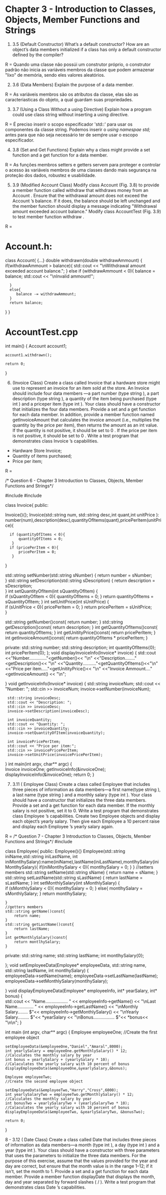 # Chapter 3 - Introduction to Classes, Objects, Member Functions and Strings

1. 3.5 (Default Constructor) What’s a default constructor? How are an object’s data members initialized if a class has only a default constructor defined by the compiler?

R = Quando uma classe não possúi um construtor próprio, o construtor padrão não inicia as variáveis membros da classe que podem armazenar "lixo" de memória, sendo eles valores aleatórios.

2. 3.6 (Data Members) Explain the purpose of a data member.

R = As variáveis membros são os atributos da classe, elas são as caracteriasticas do objeto, a qual guardam suas propriedades.

3. 3.7 (Using a Class Without a using Directive) Explain how a program could use class string without inserting a using directive.

R = É preciso inserir o scopo especificador 'std::' para usar os componentes da classe string. Podemos inserir o _using namespae std;_ antes para que não seja necessário ter de semṕre usar o escopo especificador.

4. 3.8 (Set and Get Functions) Explain why a class might provide a set function and a get function for a data member.

R = As funções membros setters e getters servem para proteger e controlar o acesso às variáveis membros de uma classes dando mais segurança na proteção dos dados, robustez e usabilidade.

5. 3.9 (Modified Account Class) Modify class Account (Fig. 3.8) to provide a member function called withdraw that withdraws money from an Account . Ensure that the withdrawal amount does not exceed the Account ’s balance. If it does, the balance should be left unchanged and the member function should display a message indicating "Withdrawal amount exceeded account balance." Modify class AccountTest (Fig. 3.9) to test member function withdraw .

R =
# Account.h:

class Account{
   {...}
   double withdrawn(double withdrawAmmount)
   {
      if(withdrawAmmount > balance){
        std::cout << "\nWithdrawal amount exceeded account balance.";
      }
      else if (withdrawAmmount < 0){
          balance = balance;
          std::cout << "\nInvalid ammount!";

      }
      else{
         balance -= withdrawAmmount;
      }
      return balance;
   }
}

# AccountTest.cpp

int main()
{
    Account account1;

    account1.withdrawn();

    return 0;
}

6. (Invoice Class) Create a class called Invoice that a hardware store might use to represent an invoice for an item sold at the store. An Invoice should include four data members —a part number (type string ), a part description (type string ), a quantity of the item being purchased (type int ) and a priceper item (type int ). Your class should have a constructor that initializes the four data members. Provide a set and a get function for each data member. In addition, provide a member function named getInvoiceAmount that calculates the invoice amount (i.e., multiplies the quantity by the price per item), then returns the amount as an int value. If the quantity is not positive, it should be set to 0 . If the price per item is not positive, it should be set to 0 . Write a test program that demonstrates class Invoice ’s capabilities.

- Hardware Store Invoice;
- Quantity of items purchased;
- Price per item;
 
 R =

/* Question 6 - Chapter 3 Introduction to Classes, Objects, Member Functions and Strings*/

#include<iostream>
#include<string>

class Invoice{
public:
   
   Invoice(){};
   Invoice(std::string num, std::string desc,int quant,int unitPrice ):
   number(num),description(desc),quantityOfItems(quant),pricePerItem(unitPrice){

      if (quantityOfItems < 0){
          quantityOfItems = 0;
       }
      if (pricePerItem < 0){
          pricePerItem = 0;
       } 
   }

   std::string setNumber(std::string sNumber)
   {
        return number = sNumber;   
   }
   std::string setDescription(std::string sDescription)
   { 
        return description = sDescription;  
   }
   int setQuantityOfItem(int sQuantityOfItem)
   {    
     if (sQuantityOfItem < 0){
         quantityOfItems = 0;
     }
      return quantityOfItems = sQuantityOfItem;
   }
   int setUnitPrice(int sUnitPrice)
   {    
     if (sUnitPrice < 0){
        pricePerItem = 0;
     }
      return pricePerItem = sUnitPrice;  
   }  
   
   std::string getNumber()const{
      return number;
   }
   std::string getDescription()const{
      return description;
   }
   int getQuantityOfItems()const{
      return quantityOfItems;
   }
   int getUnitityPrice()const{
      return pricePerItem;
   }
   int getInvoiceAmount()const{
      return quantityOfItems * pricePerItem;
   }

private:
std::string number;
std::string description;
int quantityOfItems{0};
int pricePerItem{0};
};
void displayInvoiceInfo(Invoice* invoice)
{
  std::cout <<"Number.............."<<invoice->getNumber()<< "\n"
             <<"Description........"<<invoice->getDescription()<< "\n"
             <<"Quantity..........."<<invoice->getQuantityOfItems()<<"\n"
             <<"Price per item....."<<invoice->getUnitityPrice()<< "\n"
             <<"Invoice Ammount...."<<invoice->getInvoiceAmount() << "\n";

}
void getInvoiceInfo(Invoice* invoice)
{
     std::string invoiceNum;
     std::cout << "Number: ";
     std::cin >> invoiceNum;
     invoice->setNumber(invoiceNum);

     std::string invoiceDesc;
     std::cout << "Description: ";
     std::cin >> invoiceDesc;
     invoice->setDescription(invoiceDesc);

     int invoiceQuantity;
     std::cout << "Quantity: ";
     std::cin >> invoiceQuantity;
     invoice->setQuantityOfItem(invoiceQuantity);
     
     int invoicePricePerItem;
     std::cout << "Price per item:";
     std::cin >> invoicePricePerItem;
     invoice->setUnitPrice(invoicePricePerItem);
}
int main(int argv, char** argc)
{   
     Invoice invoiceOne;
     getInvoiceInfo(&invoiceOne);
     displayInvoiceInfo(&invoiceOne);
    return 0;
}

7. 3.11 ( Employee Class) Create a class called Employee that includes three pieces of information as data members—a first name(type string ), a last name (type string ) and a monthly salary (type int ). Your class should have a constructor that initializes the three data members. Provide a set and a get function for each data member. If the monthly salary is not positive, set it to 0. Write a test program that demonstrates class Employee ’s capabilities. Create two Employee objects and display each object’s yearly salary. Then give each Employee a 10 percent raise and display each Employee ’s yearly salary again.

R = /* Question 7 - Chapter 3 Introduction to Classes, Objects, Member Functions and Strings*/
#include<iostream>

class Employee{
public:
    Employee(){}
    Employee(std::string iniName,std::string iniLastName, int iniMontlhySalary):name(iniName),lastName(iniLastName),montlhySalary(iniMontlhySalary){
        if(iniMontlhySalary < 0){
           montlhySalary = 0;
        }
    }
    //setters members
    std::string setName(std::string sName)
    {
        return name = sName;
    }
    std::string setLastName(std::string sLastName)
    {
        return lastName = sLastName;
    }
    int setMonthlySalary(int sMonthlySalary)
    {  
        if (sMonthlySalary < 0){
            montlhySalary = 0;
        }
        else{
            montlhySalary = sMonthlySalary;
        }
        return montlhySalary;

    }
    //getters members
    std::string getName()const{
        return name;
    }
    std::string getLastName()const{
        return lastName;
    }
    int getMonthlySalary()const{
        return montlhySalary;
    }

private:
std::string name;
std::string lastName;
int montlhySalary{0};

};
void setEmployeeData(Employee* employeeData, std::string name, std::string lastName, int montlhySalary)
{   
    employeeData->setName(name);
    employeeData->setLastName(lastName);
    employeeData->setMonthlySalary(montlhySalary);
    
}
void displayEmployeeData(Employee* employeeInfo, int* yearSalary, int* bonus)
{   
    std::cout << "Name.................. "   << employeeInfo->getName()
              << "\nLast Name............. " << employeeInfo->getLastName()
              << "\nMonthly Salary........ $"<< employeeInfo->getMonthlySalary()
              << "\nYearly Salary......... $"<< *yearSalary
              << "\nBonus................. $"<< *bonus<< "\n\n";
}

int main (int argv, char** argc)
{
    Employee employeeOne;                                            //Create the first employee object

    setEmployeeData(&employeeOne,"Daniel","Amaral",8000);
    int yearlySalary = employeeOne.getMonthlySalary() * 12;          //Calculates the monthly salary by year
    int bonus = yearlySalary + (yearlySalary * 10);                  //Calaculates the yearly salary with 10 percent of bonus
    displayEmployeeData(&employeeOne,&yearlySalary,&bonus);

    Employee employeeTwo;                                            //Create the second employee object
    
    setEmployeeData(&employeeTwo,"Harry","Cross",6000);
    int yearlySalaryTwo = employeeTwo.getMonthlySalary() * 12;       //Calculates the monthly salary by year
    int bonusTwo = yearlySalaryTwo + (yearlySalaryTwo * 10);         //Calaculates the yearly salary with 10 percent of bonus
    displayEmployeeData(&employeeTwo, &yearlySalaryTwo, &bonusTwo);

    return 0;
}

8 - 3.12 ( Date Class) Create a class called Date that includes three pieces of information as data members—a month (type int ), a day (type int ) and a year (type int ). Your class should have a constructor with three parameters that uses the parameters to initialize the three data members. For the purpose of this exercise, assume that the values provided for the year and day are correct, but ensure that the month value is in the range 1–12; if it isn’t, set the month to 1. Provide a set and a get function for each data member. Provide a member function displayDate that displays the month, day and year separated by forward slashes ( / ). Write a test program that demonstrates class Date ’s capabilities.